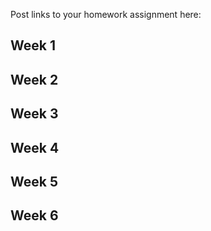 Post links to your homework assignment here: 

## Week 1

## Week 2

## Week 3

## Week 4

## Week 5

## Week 6

